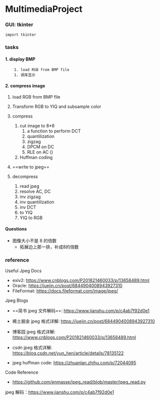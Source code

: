 # MultimediaProject



### GUI: tkinter

`import tkinter`



### tasks

#### 1. display BMP

		1. load RGB from BMP file
		1. 调库显示

#### 2. compress image

1. load RGB from BMP file
2. Transform RGB to YIQ and subsample color
3. compress
   1. cut image to 8*8
      1. a function to perform DCT
      2. quantilization
      3. zigzag
      4. DPCM on DC
      5. RLE on AC ()
   2. Huffman coding

4. ==write to jpeg==
5. decompress
   1. read jpeg
   2. resolve AC, DC
   3. inv zigzag
   4. inv quantilization
   5. inv DCT
   6. to YIQ
   7. YIQ to RGB



#### Questions

* 图像大小不是 8 的倍数
  * 拓展边上那一排，补成8的倍数



### reference

Useful Jpeg Docs

* exiv2: https://www.cnblogs.com/P201821460033/p/13658489.html
* Oracle: https://juejin.cn/post/6844904008943927310
* FileFormat: https://docs.fileformat.com/image/jpeg/



Jpeg Blogs

* ==简书 jpeg 文件解码==: https://www.jianshu.com/p/c4ab7f92d0e1

* 稀土掘金 jpeg 格式详解: https://juejin.cn/post/6844904008943927310
* 博客园 jpeg 格式详解: https://www.cnblogs.com/P201821460033/p/13658489.html

* csdn jpeg 格式详解: https://blog.csdn.net/yun_hen/article/details/78135122

* jpeg huffman code: https://zhuanlan.zhihu.com/p/72044095



Code Reference

* https://github.com/enmasse/jpeg_read/blob/master/jpeg_read.py

jpeg 解码：https://www.jianshu.com/p/c4ab7f92d0e1



